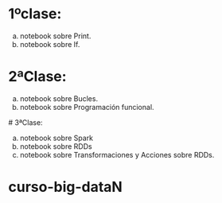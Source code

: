 # 1ºclase: 

<ol type="a">
  <li>notebook  sobre Print.</li>
  <li>notebook sobre If.</li>
</ol>

# 2ªClase: 

<ol type="a">
  <li>notebook sobre Bucles.</li>
  <li>notebook sobre Programación funcional.</li>
</ol>
# 3ªClase: 

<ol type="a">
  <li>notebook sobre Spark</li>
  <li>notebook sobre RDDs</li>
  <li>notebook sobre Transformaciones y Acciones sobre RDDs.</li>
</ol>

# curso-big-dataN
